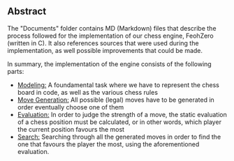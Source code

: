 ## Abstract ##

The "Documents" folder contains MD (Markdown) files that describe the process followed for the implementation of our chess engine, FeohZero (written in C). It also references sources that were used during the implementation, as well possible improvements that could be made. 

In summary, the implementation of the engine consists of the following parts: 
- <u>Modeling:</u> A foundamental task where we have to represent the chess board in code, as well as the various chess rules
- <u>Move Generation:</u> All possible (legal) moves have to be generated in order eventually choose one of them
- <u>Evaluation:</u> In order to judge the strength of a move, the static evaluation of a chess position must be calculated, or in other words, which player the current position favours the most
- <u>Search:</u> Searching through all the generated moves in order to find the one that favours the player the most, using the aforementioned evaluation.

